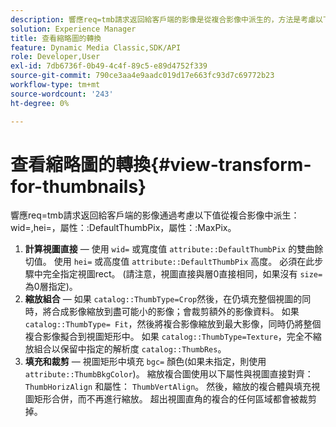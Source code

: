 ```yaml
---
description: 響應req=tmb請求返回給客戶端的影像是從複合影像中派生的，方法是考慮以下值wid=、hei=、屬性DefaultThumbPix和屬性MaxPix。
solution: Experience Manager
title: 查看縮略圖的轉換
feature: Dynamic Media Classic,SDK/API
role: Developer,User
exl-id: 7db6736f-0b49-4c4f-89c5-e89d4752f339
source-git-commit: 790ce3aa4e9aadc019d17e663fc93d7c69772b23
workflow-type: tm+mt
source-wordcount: '243'
ht-degree: 0%

---
```


# 查看縮略圖的轉換{#view-transform-for-thumbnails}

響應req=tmb請求返回給客戶端的影像通過考慮以下值從複合影像中派生：wid=,hei=，屬性：:DefaultThumbPix，屬性：:MaxPix。

1. **計算視圖直接**  — 使用 `wid=` 或寬度值 `attribute::DefaultThumbPix` 的雙曲餘切值。 使用 `hei=` 或高度值 `attribute::DefaultThumbPix` 高度。 必須在此步驟中完全指定視圖rect。 (請注意，視圖直接與層0直接相同，如果沒有 `size=`為0層指定)。
1. **縮放組合**  — 如果 `catalog::ThumbType=Crop`然後，在仍填充整個視圖的同時，將合成影像縮放到盡可能小的影像；會裁剪額外的影像資料。 如果 `catalog::ThumbType= Fit`，然後將複合影像縮放到最大影像，同時仍將整個複合影像擬合到視圖矩形中。 如果 `catalog::ThumbType=Texture`，完全不縮放組合以保留中指定的解析度 `catalog::ThumbRes`。
1. **填充和裁剪**  — 視圖矩形中填充 `bgc=` 顏色(如果未指定，則使用 `attribute::ThumbBkgColor`)。 縮放複合圖使用以下屬性與視圖直接對齊： `ThumbHorizAlign` 和屬性： `ThumbVertAlign`。 然後，縮放的複合體與填充視圖矩形合併，而不再進行縮放。 超出視圖直角的複合的任何區域都會被裁剪掉。
